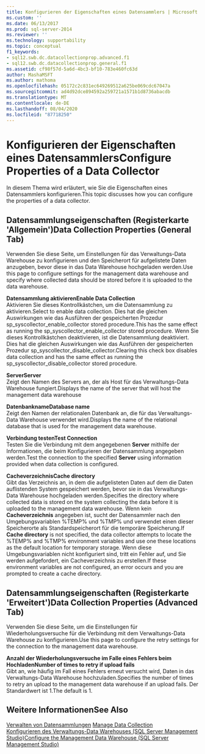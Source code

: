 ```yaml
---
title: Konfigurieren der Eigenschaften eines Datensammlers | Microsoft Dokumentation
ms.custom: ''
ms.date: 06/13/2017
ms.prod: sql-server-2014
ms.reviewer: ''
ms.technology: supportability
ms.topic: conceptual
f1_keywords:
- sql12.swb.dc.datacollectionprop.advanced.f1
- sql12.swb.dc.datacollectionprop.general.f1
ms.assetid: cf98f57d-5a6d-4bc3-bf10-783e460fc63d
author: MashaMSFT
ms.author: mathoma
ms.openlocfilehash: 05172c2c831ec649269512a625be069cdc67047a
ms.sourcegitcommit: ad4d92dce894592a259721a1571b1d8736abacdb
ms.translationtype: MT
ms.contentlocale: de-DE
ms.lasthandoff: 08/04/2020
ms.locfileid: "87718250"
---
```

# <a name="configure-properties-of-a-data-collector"></a><span data-ttu-id="12b09-102">Konfigurieren der Eigenschaften eines Datensammlers</span><span class="sxs-lookup"><span data-stu-id="12b09-102">Configure Properties of a Data Collector</span></span>
  <span data-ttu-id="12b09-103">In diesem Thema wird erläutert, wie Sie die Eigenschaften eines Datensammlers konfigurieren.</span><span class="sxs-lookup"><span data-stu-id="12b09-103">This topic discusses how you can configure the properties of a data collector.</span></span>  
  
## <a name="data-collection-properties-general-tab"></a><span data-ttu-id="12b09-104">Datensammlungseigenschaften (Registerkarte 'Allgemein')</span><span class="sxs-lookup"><span data-stu-id="12b09-104">Data Collection Properties (General Tab)</span></span>  
 <span data-ttu-id="12b09-105">Verwenden Sie diese Seite, um Einstellungen für das Verwaltungs-Data Warehouse zu konfigurieren und den Speicherort für aufgelistete Daten anzugeben, bevor diese in das Data Warehouse hochgeladen werden.</span><span class="sxs-lookup"><span data-stu-id="12b09-105">Use this page to configure settings for the management data warehouse and specify where collected data should be stored before it is uploaded to the data warehouse.</span></span>  
  
 <span data-ttu-id="12b09-106">**Datensammlung aktivieren**</span><span class="sxs-lookup"><span data-stu-id="12b09-106">**Enable Data Collection**</span></span>  
 <span data-ttu-id="12b09-107">Aktivieren Sie dieses Kontrollkästchen, um die Datensammlung zu aktivieren.</span><span class="sxs-lookup"><span data-stu-id="12b09-107">Select to enable data collection.</span></span> <span data-ttu-id="12b09-108">Dies hat die gleichen Auswirkungen wie das Ausführen der gespeicherten Prozedur sp_syscollector_enable_collector stored procedure.</span><span class="sxs-lookup"><span data-stu-id="12b09-108">This has the same effect as running the sp_syscollector_enable_collector stored procedure.</span></span> <span data-ttu-id="12b09-109">Wenn Sie dieses Kontrollkästchen deaktivieren, ist die Datensammlung deaktiviert. Dies hat die gleichen Auswirkungen wie das Ausführen der gespeicherten Prozedur sp_syscollector_disable_collector.</span><span class="sxs-lookup"><span data-stu-id="12b09-109">Clearing this check box disables data collection and has the same effect as running the sp_syscollector_disable_collector stored procedure.</span></span>  
  
 <span data-ttu-id="12b09-110">**Server**</span><span class="sxs-lookup"><span data-stu-id="12b09-110">**Server**</span></span>  
 <span data-ttu-id="12b09-111">Zeigt den Namen des Servers an, der als Host für das Verwaltungs-Data Warehouse fungiert.</span><span class="sxs-lookup"><span data-stu-id="12b09-111">Displays the name of the server that will host the management data warehouse</span></span>  
  
 <span data-ttu-id="12b09-112">**Datenbankname**</span><span class="sxs-lookup"><span data-stu-id="12b09-112">**Database name**</span></span>  
 <span data-ttu-id="12b09-113">Zeigt den Namen der relationalen Datenbank an, die für das Verwaltungs-Data Warehouse verwendet wird.</span><span class="sxs-lookup"><span data-stu-id="12b09-113">Displays the name of the relational database that is used for the management data warehouse.</span></span>  
  
 <span data-ttu-id="12b09-114">**Verbindung testen**</span><span class="sxs-lookup"><span data-stu-id="12b09-114">**Test Connection**</span></span>  
 <span data-ttu-id="12b09-115">Testen Sie die Verbindung mit dem angegebenen **Server** mithilfe der Informationen, die beim Konfigurieren der Datensammlung angegeben werden.</span><span class="sxs-lookup"><span data-stu-id="12b09-115">Test the connection to the specified **Server** using information provided when data collection is configured.</span></span>  
  
 <span data-ttu-id="12b09-116">**Cacheverzeichnis**</span><span class="sxs-lookup"><span data-stu-id="12b09-116">**Cache directory**</span></span>  
 <span data-ttu-id="12b09-117">Gibt das Verzeichnis an, in dem die aufgelisteten Daten auf dem die Daten auflistenden System gespeichert werden, bevor sie in das Verwaltungs-Data Warehouse hochgeladen werden.</span><span class="sxs-lookup"><span data-stu-id="12b09-117">Specifies the directory where collected data is stored on the system collecting the data before it is uploaded to the management data warehouse.</span></span> <span data-ttu-id="12b09-118">Wenn kein **Cacheverzeichnis** angegeben ist, sucht der Datensammler nach den Umgebungsvariablen %TEMP% und %TMP% und verwendet einen dieser Speicherorte als Standardspeicherort für die temporäre Speicherung.</span><span class="sxs-lookup"><span data-stu-id="12b09-118">If **Cache directory** is not specified, the data collector attempts to locate the %TEMP% and %TMP% environment variables and use one these locations as the default location for temporary storage.</span></span> <span data-ttu-id="12b09-119">Wenn diese Umgebungsvariablen nicht konfiguriert sind, tritt ein Fehler auf, und Sie werden aufgefordert, ein Cacheverzeichnis zu erstellen.</span><span class="sxs-lookup"><span data-stu-id="12b09-119">If these environment variables are not configured, an error occurs and you are prompted to create a cache directory.</span></span>  
  
## <a name="data-collection-properties-advanced-tab"></a><span data-ttu-id="12b09-120">Datensammlungseigenschaften (Registerkarte 'Erweitert')</span><span class="sxs-lookup"><span data-stu-id="12b09-120">Data Collection Properties (Advanced Tab)</span></span>  
 <span data-ttu-id="12b09-121">Verwenden Sie diese Seite, um die Einstellungen für Wiederholungsversuche für die Verbindung mit dem Verwaltungs-Data Warehouse zu konfigurieren.</span><span class="sxs-lookup"><span data-stu-id="12b09-121">Use this page to configure the retry settings for the connection to the management data warehouse.</span></span>  
  
 <span data-ttu-id="12b09-122">**Anzahl der Wiederholungsversuche im Falle eines Fehlers beim Hochladen**</span><span class="sxs-lookup"><span data-stu-id="12b09-122">**Number of times to retry if upload fails**</span></span>  
 <span data-ttu-id="12b09-123">Gibt an, wie häufig im Fall eines Fehlers erneut versucht wird, Daten in das Verwaltungs-Data Warehouse hochzuladen.</span><span class="sxs-lookup"><span data-stu-id="12b09-123">Specifies the number of times to retry an upload to the management data warehouse if an upload fails.</span></span> <span data-ttu-id="12b09-124">Der Standardwert ist 1.</span><span class="sxs-lookup"><span data-stu-id="12b09-124">The default is 1.</span></span>  
  
## <a name="see-also"></a><span data-ttu-id="12b09-125">Weitere Informationen</span><span class="sxs-lookup"><span data-stu-id="12b09-125">See Also</span></span>  
 <span data-ttu-id="12b09-126">[Verwalten von Datensammlungen](data-collection.md) </span><span class="sxs-lookup"><span data-stu-id="12b09-126">[Manage Data Collection](data-collection.md) </span></span>  
 [<span data-ttu-id="12b09-127">Konfigurieren des Verwaltungs-Data Warehouses &#40;SQL Server Management Studio&#41;</span><span class="sxs-lookup"><span data-stu-id="12b09-127">Configure the Management Data Warehouse &#40;SQL Server Management Studio&#41;</span></span>](configure-the-management-data-warehouse-sql-server-management-studio.md)  
  
  
